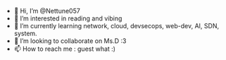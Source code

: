 - 👋 Hi, I’m @Nettune057
- 👀 I’m interested in reading and vibing
- 🌱 I’m currently learning network, cloud, devsecops, web-dev, AI, SDN, system. 
- 💞️ I’m looking to collaborate on Ms.D :3
- 📫 How to reach me : guest what :)

<!---
Nettune057/Nettune057 is a ✨ special ✨ repository because its `README.md` (this file) appears on your GitHub profile.
You can click the Preview link to take a look at your changes.
--->
